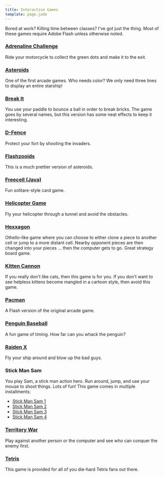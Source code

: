 ```yaml
---
title: Interactive Games
template: page.jade
---
```


Bored at work?  Killing time between classes?  I've got just the thing.  Most of these games require Adobe Flash unless otherwise noted.


### [Adrenaline Challenge](adrenaline.swf)

Ride your motorcycle to collect the green dots and make it to the exit.


### [Asteroids](neave_asteroids.swf)

One of the first arcade games.  Who needs color?  We only need three lines to display an entire starship!


### [Break It](breakit.swf)

You use your paddle to bounce a ball in order to break bricks.  The game goes by several names, but this version has some neat effects to keep it interesting.


### [D-Fence](d-fence.swf)

Protect your fort by shooting the invaders.


### [Flashzooids](flashiness_fz.swf)

This is a much prettier version of asteroids.


### [Freecell (Java)](freecell.html)

Fun solitare-style card game.


### [Helicopter Game](helicopter.swf)

Fly your helicopter through a tunnel and avoid the obstacles.


### [Hexxagon](neave_hexxagon.swf)

Othello-like game where you can choose to either clone a piece to another cell or jump to a more distant cell.  Nearby opponent pieces are then changed into your pieces ... then the computer gets to go.  Great strategy board game.


### [Kitten Cannon](kitten_cannon.swf)

If you really don't like cats, then this game is for you.  If you don't want to see helpless kittens become mangled in a cartoon style, then avoid this game.


### [Pacman](pacman.swf)

A Flash version of the original arcade game.


### [Penguin Baseball](penguin_baseball.swf)

A fun game of timing.  How far can you whack the penguin?


### [Raiden X](raiden_x.swf)

Fly your ship around and blow up the bad guys.


### Stick Man Sam

You play Sam, a stick man action hero.  Run around, jump, and use your mouse to shoot things.  Lots of fun!  This game comes in multiple installments:

* [Stick Man Sam 1](stickmansam1.swf)
* [Stick Man Sam 2](stickmansam2.swf)
* [Stick Man Sam 3](stickmansam3.swf)
* [Stick Man Sam 4](stickmansam4.swf)


### [Territory War](territory_war.swf)

Play against another person or the computer and see who can conquer the enemy first.


### [Tetris](neave_tetris.swf)

This game is provided for all of you die-hard Tetris fans out there.
